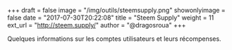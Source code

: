 +++
draft = false
image = "/img/outils/steemsupply.png"
showonlyimage = false
date = "2017-07-30T20:22:08"
title = "Steem Supply"
weight = 11
ext_url = "http://steem.supply/"
author = "@dragosroua"
+++

Quelques informations sur les comptes utilisateurs et leurs récompenses.

<!--more-->
